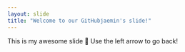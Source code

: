 ```yaml
---
layout: slide
title: "Welcome to our GitHubjaemin's slide!"
---
```

This is my awesome slide :tada:
Use the left arrow to go back!
